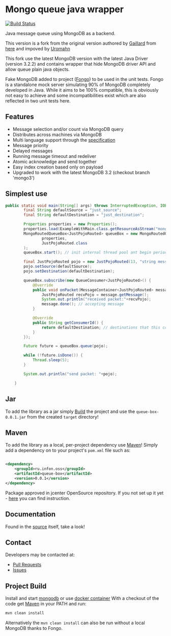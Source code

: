 # Mongo queue java wrapper
[![Build Status](https://travis-ci.org/gaillard/mongo-queue-java.png)](https://travis-ci.org/gaillard/mongo-queue-java)

Java message queue using MongoDB as a backend.

This version is a fork from the original version authored by [Gaillard](https://github.com/gaillard) from [here](https://github.com/gaillard/mongo-queue-java) and impoved by [Uromahn](https://github.com/uromahn/mongo-queue-java)

This fork use the latest MongoDB version with the latest Java Driver (version 3.2.2) and contains wrapper that hide MongoDB driver API and allow queue plain java objects.

Fake MongoDB added to project ([Fongo](https://github.com/fakemongo/fongo)) to be used in the unit tests. Fongo is a standalone mock server simulating 90% of MongoDB completely developed in Java. While it aims to be 100% compatible, this is obviously not easy to achieve and some incompatibilities exist which are also reflected in two unit tests here.


## Features

 * Message selection and/or count via MongoDB query
 * Distributes across machines via MongoDB
 * Multi language support through the [specification](https://github.com/dominionenterprises/mongo-queue-specification)
 * Message priority
 * Delayed messages
 * Running message timeout and redeliver
 * Atomic acknowledge and send together
 * Easy index creation based only on payload
 * Upgraded to work with the latest MongoDB 3.2 (checkout branch 'mongo3')

## Simplest use

```java
public static void main(String[] args) throws InterruptedException, IOException {
        final String defaultSource = "just_source";
        final String defaultDestination = "just_destination";

        Properties properties = new Properties();
        properties.load(ExampleWithMain.class.getResourceAsStream("mongodb.properties"));
        MongoRoutedQueueBox<JustPojoRouted> queueBox = new MongoRoutedQueueBox<>(
                properties,
                JustPojoRouted.class
        );
        queueBox.start(); // init internal thread pool ant begin periodic query to db

        final JustPojoRouted pojo = new JustPojoRouted(13, "string message for 13");
        pojo.setSource(defaultSource);
        pojo.setDestination(defaultDestination);

        queueBox.subscribe(new QueueConsumer<JustPojoRouted>() {
            @Override
            public void onPacket(MessageContainer<JustPojoRouted> message) {
                JustPojoRouted recvPojo = message.getMessage();
                System.out.println("received packet:"+recvPojo);
                message.done(); // accepting message
            }

            @Override
            public String getConsumerId() {
                return defaultDestination; // destinations that this consumer accepts
            }
        });

        Future future = queueBox.queue(pojo);

        while (!future.isDone()) {
            Thread.sleep(5);
        }

        System.out.println("send packet: "+pojo);

    }
```

## Jar

To add the library as a jar simply [Build](#project-build) the project and use the `queue-box-0.0.1.jar` from the created
`target` directory!

## Maven

To add the library as a local, per-project dependency use [Maven](http://maven.apache.org)! Simply add a dependency on
to your project's `pom.xml` file such as:

```xml

<dependency>
	<groupId>ru.infon.oss</groupId>
	<artifactId>queue-box</artifactId>
	<version>0.0.1</version>
</dependency>

```

Package approved in jcenter OpenSource repository. If you not set up it yet - [here](https://bintray.com/bintray/jcenter) you can find instruction.

## Documentation

Found in the [source](/src/main/java/gaillard/mongo/MongoQueueCore.java) itself, take a look!

## Contact

Developers may be contacted at:

 * [Pull Requests](https://github.com/infon-zed/mongo-queue-java/pulls)
 * [Issues](https://github.com/infon-zed/mongo-queue-java/issues)

## Project Build

Install and start [mongodb](http://www.mongodb.org) or use [docker container](https://hub.docker.com/_/mongo/)
With a checkout of the code get [Maven](http://maven.apache.org) in your PATH and run:

```bash
mvn clean install
```

Alternatively the `mvn clean install` can also be run without a local MongoDB thanks to Fongo.
